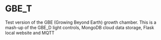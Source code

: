 # GBE_T
Test version of the GBE (Growing Beyond Earth) growth chamber.  This is a mash-up of the GBE_D light controls, MongoDB cloud data storage, Flask local website and MQTT
